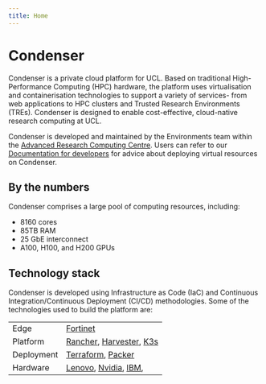 ```yaml
---
title: Home
---
```


# Condenser

Condenser is a private cloud platform for UCL. Based on traditional High-Performance
Computing (HPC) hardware, the platform uses virtualisation and containerisation
technologies to support a variety of services- from web applications to HPC clusters
and Trusted Research Environments (TREs). Condenser is designed to enable cost-effective,
cloud-native research computing at UCL.

Condenser is developed and maintained by the Environments team within the
[Advanced Research Computing Centre](https://www.ucl.ac.uk/advanced-research-computing/).
Users can refer to our [Documentation for developers](./documentation/index.md)
for advice about deploying virtual resources on Condenser.

## By the numbers

Condenser comprises a large pool of computing resources, including:

- 8160 cores
- 85TB RAM
- 25 GbE interconnect
- A100, H100, and H200 GPUs

## Technology stack

Condenser is developed using Infrastructure as Code (IaC) and Continuous Integration/Continuous
Deployment (CI/CD) methodologies. Some of the technologies used to build the platform
are:

<table>
  <tr>
    <td>Edge</td>
    <td>
    <a href="https://www.fortinet.com/">Fortinet</a>
    </td>
  </tr>
  <tr>
    <td>Platform</td>
    <td>
    <a href="https://www.rancher.com/">Rancher</a>,
    <a href="https://harvesterhci.io/">Harvester</a>,
    <a href="https://k3s.io/">K3s</a>
    </td>
  </tr>
  <tr>
    <td>Deployment</td>
    <td>
    <a href="https://developer.hashicorp.com/terraform">Terraform</a>,
    <a href="https://developer.hashicorp.com/packer">Packer</a>
    </td>
  </tr>
  <tr>
    <td>Hardware</td>
    <td>
    <a href="https://www.lenovo.com/">Lenovo</a>,
    <a href="https://www.nvidia.com/">Nvidia</a>,
    <a href="https://www.ibm.com/">IBM</a>,
    </td>
  </tr>
</table>
